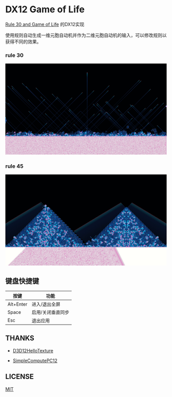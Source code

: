 # DX12 Game of Life
[Rule 30 and Game of Life](https://github.com/elliotwaite/rule-30-and-game-of-life) 的DX12实现

使用规则自动生成一维元胞自动机并作为二维元胞自动机的输入，可以修改规则以获得不同的效果。

 ### rule 30

<img src="Assets/rule30.jpg">

### rule 45
<img src="Assets/rule45.jpg">

## 键盘快捷键
|按键|功能|
|--|--|
|Alt+Enter|进入/退出全屏|
|Space|启用/关闭垂直同步|
|Esc|退出应用|

## THANKS
- [D3D12HelloTexture](https://github.com/microsoft/DirectX-Graphics-Samples/tree/master/Samples/Desktop/D3D12HelloWorld/src/HelloTexture)

- [SimpleComputePC12](https://github.com/microsoft/Xbox-ATG-Samples/tree/main/PCSamples/IntroGraphics/SimpleComputePC12)

## LICENSE
[MIT](LICENSE)
